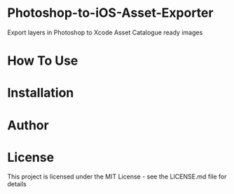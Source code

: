 # Photoshop-to-iOS-Asset-Exporter
Export layers in Photoshop to Xcode Asset Catalogue ready images

How To Use
=========

Installation
========

Author
=====

License
======

This project is licensed under the MIT License - see the LICENSE.md file for details

